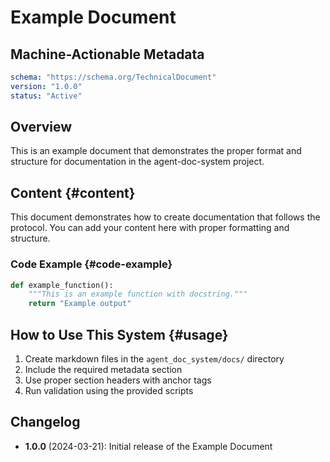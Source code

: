 # Example Document

## Machine-Actionable Metadata
```yaml
schema: "https://schema.org/TechnicalDocument"
version: "1.0.0"
status: "Active"
```

## Overview

This is an example document that demonstrates the proper format and structure for documentation in the agent-doc-system project.

## Content {#content}

This document demonstrates how to create documentation that follows the protocol.
You can add your content here with proper formatting and structure.

### Code Example {#code-example}

```python
def example_function():
    """This is an example function with docstring."""
    return "Example output"
```

## How to Use This System {#usage}

1. Create markdown files in the `agent_doc_system/docs/` directory
2. Include the required metadata section
3. Use proper section headers with anchor tags
4. Run validation using the provided scripts

## Changelog

- **1.0.0** (2024-03-21): Initial release of the Example Document 